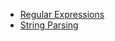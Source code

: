 - [Regular Expressions](Regular%20Expressions/README.md)
- [String Parsing](String%20Parsing/README.md)
